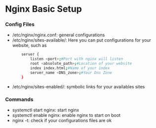 # Nginx Basic Setup

### Config Files
- /etc/nginx/nginx.conf: general configurations
- /etc/nginx/sites-available/: Here you can put configurations for your website, such as
	```sh
		server {
			listen <port>;#Port with nginx will listen
			root <absolute_path>;#Location of your website
			index index.html;#Name of your index
			server_name <DNS_zone>;#Your Dns Zone
		}
	```
- /etc/nginx/sites-enabled/: symbolic links for your availables sites

### Commands
- systemctl start nginx: start nginx
- systemctl enable nginx: enable nginx to start on boot
- nginx -t: check if your configurations files are ok
